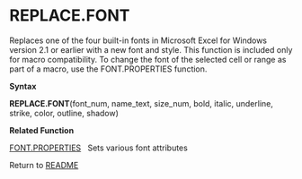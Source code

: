 # REPLACE.FONT

Replaces one of the four built-in fonts in Microsoft Excel for Windows
version 2.1 or earlier with a new font and style. This function is
included only for macro compatibility. To change the font of the
selected cell or range as part of a macro, use the FONT.PROPERTIES
function.

**Syntax**

**REPLACE.FONT**(font\_num, name\_text, size\_num, bold, italic,
underline, strike, color, outline, shadow)

**Related Function**

[FONT.PROPERTIES](FONT.PROPERTIES.md)&nbsp;&nbsp;&nbsp;Sets various font attributes



Return to [README](README.md#R)

